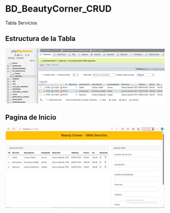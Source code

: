 # BD_BeautyCorner_CRUD
Tabla Servicios

## Estructura de la Tabla
![tablaservicios](https://github.com/JaquelineGalindoHuitron/BD_BeautyCorner_CRUD/blob/main/estructuratabla.png)

## Pagina de Inicio
![inicio](https://github.com/JaquelineGalindoHuitron/BD_BeautyCorner_CRUD/blob/main/inicio.png)
